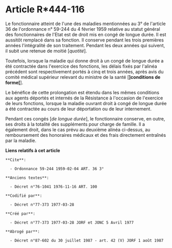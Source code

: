 # Article R*444-116

Le fonctionnaire atteint de l'une des maladies mentionnées au 3° de l'article 36 de l'ordonnance n° 59-244 du 4 février 1959
relative au statut général des fonctionnaires de l'Etat est de droit mis en congé de longue durée. Il est aussitôt remplacé
dans sa fonction. Il conserve pendant les trois premières années l'intégralité de son traitement. Pendant les deux années qui
suivent, il subit une retenue de moitié [*quotité*].

Toutefois, lorsque la maladie qui donne droit à un congé de longue durée a été contractée dans l'exercice des fonctions, les
délais fixés par l'alinéa précédent sont respectivement portés à cinq et trois années, après avis du comité médical supérieur
relevant du ministre de la santé [**]conditions de forme[**].

Le bénéfice de cette prolongation est étendu dans les mêmes conditions aux agents déportés et internés de la Résistance à
l'occasion de l'exercice de leurs fonctions, lorsque la maladie ouvrant droit à congé de longue durée a été contractée au
cours de leur déportation ou de leur internement.

Pendant ces congés [*de longue durée*], le fonctionnaire conserve, en outre, ses droits à la totalité des suppléments pour
charge de famille. Il a également droit, dans le cas prévu au deuxième alinéa ci-dessus, au remboursement des honoraires
médicaux et des frais directement entraînés par la maladie.

**Liens relatifs à cet article**

	**Cite**:

	  - Ordonnance 59-244 1959-02-04 ART. 36 3°

	**Anciens textes**:

	  - Décret n°76-1041 1976-11-16 ART. 100

	**Codifié par**:

	  - Décret n°77-373 1977-03-28

	**Créé par**:

	  - Décret n°77-373 1977-03-28 JORF et JONC 5 Avril 1977

	**Abrogé par**:

	  - Décret n°87-602 du 30 juillet 1987 - art. 42 (V) JORF 1 août 1987

